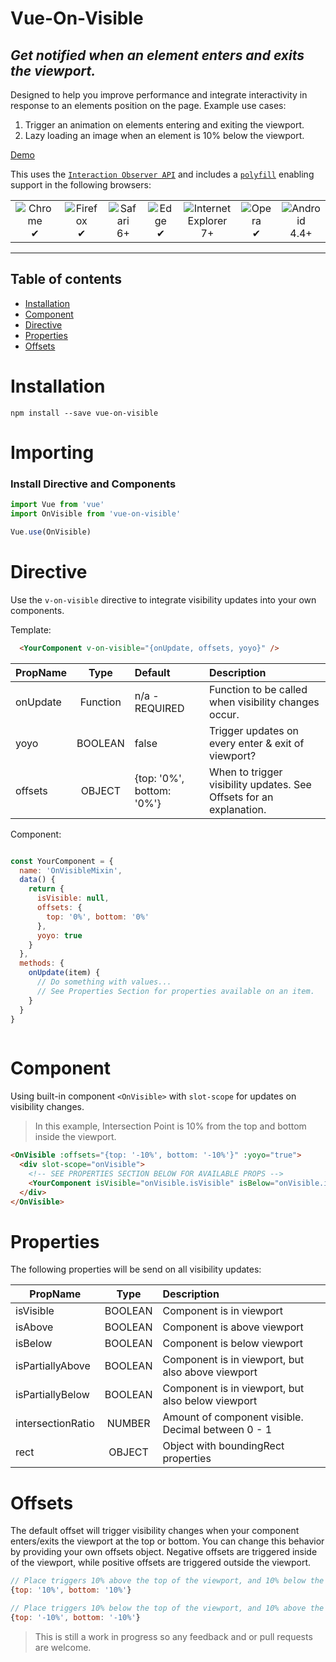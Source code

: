 # Vue-On-Visible

## *Get notified when an element enters and exits the viewport.*

Designed to help you improve performance and integrate interactivity in response to an elements position on the page. 
Example use cases:
1. Trigger an animation on elements entering and exiting the viewport.
2. Lazy loading an image when an element is 10% below the viewport. 

[Demo](https://adrienhobbs.github.io/vue-on-visible/)

This uses the [`Interaction Observer API`](https://developer.mozilla.org/en-US/docs/Web/API/Intersection_Observer_API) and includes a [`polyfill`](https://github.com/w3c/IntersectionObserver/blob/master/polyfill/README.md) enabling support in the following browsers:

<table>
  <tr>
    <td align="center">
      <img src="https://raw.github.com/alrra/browser-logos/39.2.2/src/chrome/chrome_48x48.png" alt="Chrome"><br>
      ✔
    </td>
    <td align="center">
      <img src="https://raw.github.com/alrra/browser-logos/39.2.2/src/firefox/firefox_48x48.png" alt="Firefox"><br>
      ✔
    </td>
    <td align="center">
      <img src="https://raw.github.com/alrra/browser-logos/39.2.2/src/safari/safari_48x48.png" alt="Safari"><br>
      6+
    </td>
    <td align="center">
      <img src="https://raw.github.com/alrra/browser-logos/39.2.2/src/edge/edge_48x48.png" alt="Edge"><br>
      ✔
    </td>
    <td align="center">
      <img src="https://raw.github.com/alrra/browser-logos/39.2.2/src/archive/internet-explorer_7-8/internet-explorer_7-8_48x48.png" alt="Internet Explorer"><br>
      7+
    </td>
    <td align="center">
      <img src="https://raw.github.com/alrra/browser-logos/39.2.2/src/opera/opera_48x48.png" alt="Opera"><br>
      ✔
    </td>
    <td align="center">
      <img src="https://raw.github.com/alrra/browser-logos/39.2.2/src/android/android_48x48.png" alt="Android"><br>
      4.4+
    </td>
  </tr>
</table>

---

## Table of contents

- [Installation](#installation)
- [Component](#component)
- [Directive](#directive)
- [Properties](#properties)
- [Offsets](#offsets)

# Installation

```
npm install --save vue-on-visible
```

# Importing

### Install Directive and Components

```javascript
import Vue from 'vue'
import OnVisible from 'vue-on-visible'

Vue.use(OnVisible)
```

# Directive 
Use the `v-on-visible` directive to integrate visibility updates into your own components.

Template: 
```html
  <YourComponent v-on-visible="{onUpdate, offsets, yoyo}" />
```

| PropName | Type     | Default                   | Description                                                         |
| -------- | :------: | :------------------------ | :------------------------------------------------------------------ |
| onUpdate | Function | n/a - REQUIRED            | Function to be called when visibility changes occur.                |
| yoyo     | BOOLEAN  | false                     | Trigger updates on every enter & exit of viewport?                  |
| offsets  | OBJECT   | {top: '0%', bottom: '0%'} | When to trigger visibility updates. See Offsets for an explanation. |

Component:
```javascript

const YourComponent = {
  name: 'OnVisibleMixin',
  data() {
    return {
      isVisible: null,
      offsets: {
        top: '0%', bottom: '0%' 
      },
      yoyo: true 
    }
  },
  methods: {
    onUpdate(item) {
      // Do something with values...
      // See Properties Section for properties available on an item.
    }
  }
}
  
```
# Component
Using built-in component `<OnVisible>` with `slot-scope` for updates on visibility changes.

> In this example, Intersection Point is 10% from the top and bottom inside the viewport. 
      
```html
<OnVisible :offsets="{top: '-10%', bottom: '-10%'}" :yoyo="true">
  <div slot-scope="onVisible">
    <!-- SEE PROPERTIES SECTION BELOW FOR AVAILABLE PROPS -->
    <YourComponent isVisible="onVisible.isVisible" isBelow="onVisible.isBelow"/>
  </div>
</OnVisible>

```

# Properties
The following properties will be send on all visibility updates:

| PropName          | Type    | Description                                        |
| ----------------- | :-----: | :------------------------------------------------- |
| isVisible         | BOOLEAN | Component is in viewport                           |
| isAbove           | BOOLEAN | Component is above viewport                        |
| isBelow           | BOOLEAN | Component is below viewport                        |
| isPartiallyAbove  | BOOLEAN | Component is in viewport, but also above viewport  |
| isPartiallyBelow  | BOOLEAN | Component is in viewport, but also below viewport  |
| intersectionRatio | NUMBER  | Amount of component visible. Decimal between 0 - 1 |
| rect              | OBJECT  | Object with boundingRect properties                |

# Offsets
The default offset will trigger visibility changes when your component enters/exits the viewport at the top or bottom. You can change this behavior by providing your own offsets object. Negative offsets are triggered inside of the viewport, while positive offsets are triggered outside the viewport.

```javascript
// Place triggers 10% above the top of the viewport, and 10% below the bottom of the viewport.
{top: '10%', bottom: '10%'}

// Place triggers 10% below the top of the viewport, and 10% above the bottom of the viewport.
{top: '-10%', bottom: '-10%'}
```

> This is still a work in progress so any feedback and or pull requests are welcome.